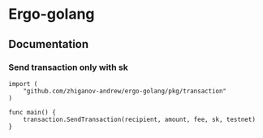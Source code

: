 # Ergo-golang

## Documentation

### Send transaction only with sk

```golang
import (
	"github.com/zhiganov-andrew/ergo-golang/pkg/transaction"
)

func main() {
	transaction.SendTransaction(recipient, amount, fee, sk, testnet)
}
```
